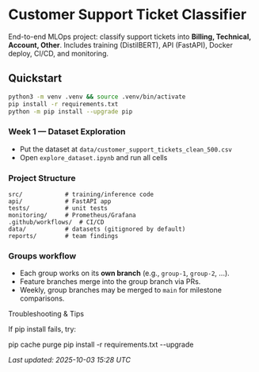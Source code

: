 
# Customer Support Ticket Classifier

End-to-end MLOps project: classify support tickets into **Billing, Technical, Account, Other**.
Includes training (DistilBERT), API (FastAPI), Docker deploy, CI/CD, and monitoring.

## Quickstart
```bash
python3 -m venv .venv && source .venv/bin/activate
pip install -r requirements.txt
python -m pip install --upgrade pip
```

### Week 1 — Dataset Exploration
- Put the dataset at `data/customer_support_tickets_clean_500.csv`
- Open `explore_dataset.ipynb` and run all cells

### Project Structure
```
src/            # training/inference code
api/            # FastAPI app
tests/          # unit tests
monitoring/     # Prometheus/Grafana
.github/workflows/  # CI/CD
data/           # datasets (gitignored by default)
reports/        # team findings
```

### Groups workflow
- Each group works on its **own branch** (e.g., `group-1`, `group-2`, ...).
- Feature branches merge into the group branch via PRs.
- Weekly, group branches may be merged to `main` for milestone comparisons.

Troubleshooting & Tips

If pip install fails, try:

pip cache purge
pip install -r requirements.txt --upgrade

_Last updated: 2025-10-03 15:28 UTC_
